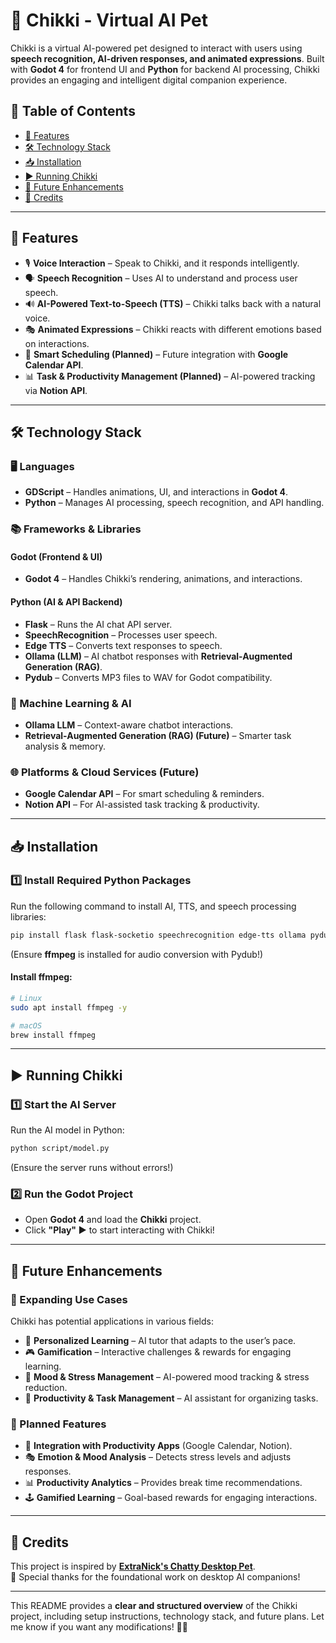 # 🐾 Chikki - Virtual AI Pet

Chikki is a virtual AI-powered pet designed to interact with users using **speech recognition, AI-driven responses, and animated expressions**. Built with **Godot 4** for frontend UI and **Python** for backend AI processing, Chikki provides an engaging and intelligent digital companion experience.

## 📖 Table of Contents

- [🚀 Features](#-features)
- [🛠 Technology Stack](#-technology-stack)
- [📥 Installation](#-installation)
- [▶ Running Chikki](#-running-chikki)
- [🔮 Future Enhancements](#-future-enhancements)
- [📜 Credits](#-credits)

---

## 🚀 Features

- 🎙️ **Voice Interaction** – Speak to Chikki, and it responds intelligently.
- 🗣️ **Speech Recognition** – Uses AI to understand and process user speech.
- 🔊 **AI-Powered Text-to-Speech (TTS)** – Chikki talks back with a natural voice.
- 🎭 **Animated Expressions** – Chikki reacts with different emotions based on interactions.
- 📅 **Smart Scheduling (Planned)** – Future integration with **Google Calendar API**.
- 📊 **Task & Productivity Management (Planned)** – AI-powered tracking via **Notion API**.

---

## 🛠 Technology Stack

### 🖥️ Languages

- **GDScript** – Handles animations, UI, and interactions in **Godot 4**.
- **Python** – Manages AI processing, speech recognition, and API handling.

### 📚 Frameworks & Libraries

#### **Godot (Frontend & UI)**

- **Godot 4** – Handles Chikki’s rendering, animations, and interactions.

#### **Python (AI & API Backend)**

- **Flask** – Runs the AI chat API server.
- **SpeechRecognition** – Processes user speech.
- **Edge TTS** – Converts text responses to speech.
- **Ollama (LLM)** – AI chatbot responses with **Retrieval-Augmented Generation (RAG)**.
- **Pydub** – Converts MP3 files to WAV for Godot compatibility.

### 🧠 Machine Learning & AI

- **Ollama LLM** – Context-aware chatbot interactions.
- **Retrieval-Augmented Generation (RAG) (Future)** – Smarter task analysis & memory.

### 🌐 Platforms & Cloud Services (Future)

- **Google Calendar API** – For smart scheduling & reminders.
- **Notion API** – For AI-assisted task tracking & productivity.

---

## 📥 Installation

### 1️⃣ Install Required Python Packages

Run the following command to install AI, TTS, and speech processing libraries:

```sh
pip install flask flask-socketio speechrecognition edge-tts ollama pydub
```

(Ensure **ffmpeg** is installed for audio conversion with Pydub!)

#### Install ffmpeg:

```sh
# Linux
sudo apt install ffmpeg -y

# macOS
brew install ffmpeg
```

---

## ▶ Running Chikki

### 1️⃣ Start the AI Server

Run the AI model in Python:

```sh
python script/model.py
```

(Ensure the server runs without errors!)

### 2️⃣ Run the Godot Project

- Open **Godot 4** and load the **Chikki** project.
- Click **"Play" ▶** to start interacting with Chikki!

---

## 🔮 Future Enhancements

### 🌟 Expanding Use Cases

Chikki has potential applications in various fields:

- 🧠 **Personalized Learning** – AI tutor that adapts to the user’s pace.
- 🎮 **Gamification** – Interactive challenges & rewards for engaging learning.
- 🧘 **Mood & Stress Management** – AI-powered mood tracking & stress reduction.
- 👥 **Productivity & Task Management** – AI assistant for organizing tasks.

### 🚀 Planned Features

- 📅 **Integration with Productivity Apps** (Google Calendar, Notion).
- 🎭 **Emotion & Mood Analysis** – Detects stress levels and adjusts responses.
- 📊 **Productivity Analytics** – Provides break time recommendations.
- 🕹 **Gamified Learning** – Goal-based rewards for engaging interactions.

---

## 📜 Credits

This project is inspired by [**ExtraNick's Chatty Desktop Pet**](https://github.com/ExtraNick/Chatty_desktop_pet).  
💖 Special thanks for the foundational work on desktop AI companions!

---

This README provides a **clear and structured overview** of the Chikki project, including setup instructions, technology stack, and future plans. Let me know if you want any modifications! 🚀🐾
